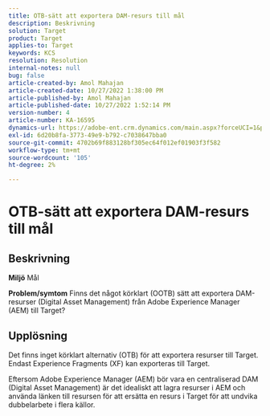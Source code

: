 ```yaml
---
title: OTB-sätt att exportera DAM-resurs till mål
description: Beskrivning
solution: Target
product: Target
applies-to: Target
keywords: KCS
resolution: Resolution
internal-notes: null
bug: false
article-created-by: Amol Mahajan
article-created-date: 10/27/2022 1:38:00 PM
article-published-by: Amol Mahajan
article-published-date: 10/27/2022 1:52:14 PM
version-number: 4
article-number: KA-16595
dynamics-url: https://adobe-ent.crm.dynamics.com/main.aspx?forceUCI=1&pagetype=entityrecord&etn=knowledgearticle&id=86fb7590-fc55-ed11-bba2-6045bd006793
exl-id: 6d20b8fa-3773-49e9-b792-c7038647bba0
source-git-commit: 4702b69f883128bf305ec64f012ef01903f3f582
workflow-type: tm+mt
source-wordcount: '105'
ht-degree: 2%

---
```


# OTB-sätt att exportera DAM-resurs till mål

## Beskrivning

<b>Miljö</b>
Mål


<b>Problem/symtom</b>
Finns det något körklart (OOTB) sätt att exportera DAM-resurser (Digital Asset Management) från Adobe Experience Manager (AEM) till Target?


## Upplösning


Det finns inget körklart alternativ (OTB) för att exportera resurser till Target. Endast Experience Fragments (XF) kan exporteras till Target.

Eftersom Adobe Experience Manager (AEM) bör vara en centraliserad DAM (Digital Asset Management) är det idealiskt att lagra resurser i AEM och använda länken till resursen för att ersätta en resurs i Target för att undvika dubbelarbete i flera källor.
